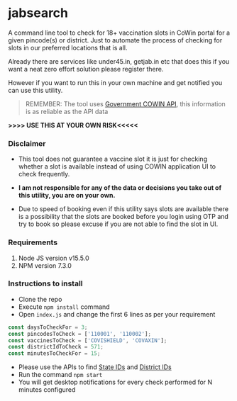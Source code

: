 # jabsearch

A command line tool to check for 18+ vaccination slots in CoWin portal for a given pincode(s) or district. Just to automate the process of checking for slots in our preferred locations that is all. 

Already there are services like under45.in, getjab.in etc that does this if you want a neat zero effort solution please register there. 

However if you want to run this in your own machine and get notified you can use this utility.

> REMEMBER: The tool uses [Government COWIN API](https://cdn-api.co-vin.in/api/v2), this information is as reliable as the API data

**>>>> USE THIS AT YOUR OWN RISK<<<<<**

### Disclaimer
- This tool does not guarantee a vaccine slot it is just for checking whether a slot is available instead of using COWIN application UI to check frequently. 
- **I am not responsible for any of the data or decisions you take out of this utility, you are on your own.** 

- Due to speed of booking even if this utility says slots are available there is a possibility that the slots are booked before you login using OTP and try to book so please excuse if you are not able to find the slot in UI. 

### Requirements
1. Node JS version v15.5.0
2. NPM version 7.3.0

### Instructions to install
- Clone the repo
- Execute `npm install` command
- Open `index.js` and change the first 6 lines as per your requirement
```js
const daysToCheckFor = 3;
const pincodesToCheck = ['110001', '110002'];
const vaccinesToCheck = ['COVISHIELD', 'COVAXIN'];
const districtIdToCheck = 571;
const minutesToCheckFor = 15;
```
- Please use the APIs to find [State IDs](https://cdn-api.co-vin.in/api/v2/admin/location/states) and [District IDs](https://cdn-api.co-vin.in/api/v2/admin/location/districts/31)
- Run the command `npm start` 
- You will get desktop notifications for every check performed for N minutes configured